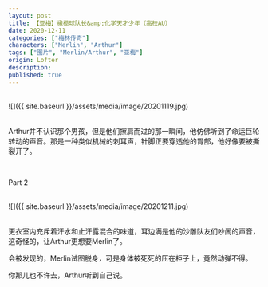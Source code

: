 ```yaml
---
layout: post
title: 【亚梅】橄榄球队长&amp;化学天才少年（高校AU）
date: 2020-12-11
categories: ["梅林传奇"]
characters: ["Merlin", "Arthur"]
tags: ["图片", "Merlin/Arthur", "亚梅"]
origin: Lofter
description: 
published: true
---
```


<br>
![]({{ site.baseurl }}/assets/media/image/20201119.jpg)
<br><br>

Arthur并不认识那个男孩，但是他们擦肩而过的那一瞬间，他仿佛听到了命运巨轮转动的声音。那是一种类似机械的刺耳声，针脚正要穿透他的胃部，他好像要被撕裂开了。

<br>

Part 2

<br>
![]({{ site.baseurl }}/assets/media/image/20201211.jpg)
<br><br>

更衣室内充斥着汗水和止汗露混合的味道，耳边满是他的沙雕队友们吵闹的声音，这奇怪的，让Arthur更想要Merlin了。

会被发现的，Merlin试图脱身，可是身体被死死的压在柜子上，竟然动弹不得。

你那儿也不许去，Arthur听到自己说。
